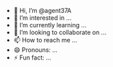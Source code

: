 - 👋 Hi, I’m @agent37A
- 👀 I’m interested in ...
- 🌱 I’m currently learning ...
- 💞️ I’m looking to collaborate on ...
- 📫 How to reach me ...
- 😄 Pronouns: ...
- ⚡ Fun fact: ...

<!---
agent37A/agent37A is a ✨ special ✨ repository because its `README.md` (this file) appears on your GitHub profile.
You can click the Preview link to take a look at your changes.
--->
